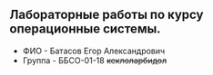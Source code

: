 ## Лабораторные работы по курсу операционные системы.
- ФИО - Батасов Егор Александрович
- Группа - ББСО-01-18
~~кеклоларбидол~~
